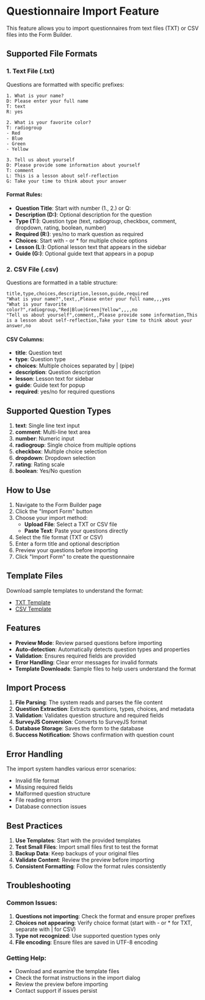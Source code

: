# Questionnaire Import Feature

This feature allows you to import questionnaires from text files (TXT) or CSV files into the Form Builder.

## Supported File Formats

### 1. Text File (.txt)
Questions are formatted with specific prefixes:

```
1. What is your name?
D: Please enter your full name
T: text
R: yes

2. What is your favorite color?
T: radiogroup
- Red
- Blue
- Green
- Yellow

3. Tell us about yourself
D: Please provide some information about yourself
T: comment
L: This is a lesson about self-reflection
G: Take your time to think about your answer
```

#### Format Rules:
- **Question Title**: Start with number (1., 2.) or Q:
- **Description (D:)**: Optional description for the question
- **Type (T:)**: Question type (text, radiogroup, checkbox, comment, dropdown, rating, boolean, number)
- **Required (R:)**: yes/no to mark question as required
- **Choices**: Start with - or * for multiple choice options
- **Lesson (L:)**: Optional lesson text that appears in the sidebar
- **Guide (G:)**: Optional guide text that appears in a popup

### 2. CSV File (.csv)
Questions are formatted in a table structure:

```csv
title,type,choices,description,lesson,guide,required
"What is your name?",text,,Please enter your full name,,,yes
"What is your favorite color?",radiogroup,"Red|Blue|Green|Yellow",,,,no
"Tell us about yourself",comment,,Please provide some information,This is a lesson about self-reflection,Take your time to think about your answer,no
```

#### CSV Columns:
- **title**: Question text
- **type**: Question type
- **choices**: Multiple choices separated by | (pipe)
- **description**: Question description
- **lesson**: Lesson text for sidebar
- **guide**: Guide text for popup
- **required**: yes/no for required questions

## Supported Question Types

1. **text**: Single line text input
2. **comment**: Multi-line text area
3. **number**: Numeric input
4. **radiogroup**: Single choice from multiple options
5. **checkbox**: Multiple choice selection
6. **dropdown**: Dropdown selection
7. **rating**: Rating scale
8. **boolean**: Yes/No question

## How to Use

1. Navigate to the Form Builder page
2. Click the "Import Form" button
3. Choose your import method:
   - **Upload File**: Select a TXT or CSV file
   - **Paste Text**: Paste your questions directly
4. Select the file format (TXT or CSV)
5. Enter a form title and optional description
6. Preview your questions before importing
7. Click "Import Form" to create the questionnaire

## Template Files

Download sample templates to understand the format:
- [TXT Template](/templates/questionnaire-template.txt)
- [CSV Template](/templates/questionnaire-template.csv)

## Features

- **Preview Mode**: Review parsed questions before importing
- **Auto-detection**: Automatically detects question types and properties
- **Validation**: Ensures required fields are provided
- **Error Handling**: Clear error messages for invalid formats
- **Template Downloads**: Sample files to help users understand the format

## Import Process

1. **File Parsing**: The system reads and parses the file content
2. **Question Extraction**: Extracts questions, types, choices, and metadata
3. **Validation**: Validates question structure and required fields
4. **SurveyJS Conversion**: Converts to SurveyJS format
5. **Database Storage**: Saves the form to the database
6. **Success Notification**: Shows confirmation with question count

## Error Handling

The import system handles various error scenarios:
- Invalid file format
- Missing required fields
- Malformed question structure
- File reading errors
- Database connection issues

## Best Practices

1. **Use Templates**: Start with the provided templates
2. **Test Small Files**: Import small files first to test the format
3. **Backup Data**: Keep backups of your original files
4. **Validate Content**: Review the preview before importing
5. **Consistent Formatting**: Follow the format rules consistently

## Troubleshooting

### Common Issues:

1. **Questions not importing**: Check the format and ensure proper prefixes
2. **Choices not appearing**: Verify choice format (start with - or * for TXT, separate with | for CSV)
3. **Type not recognized**: Use supported question types only
4. **File encoding**: Ensure files are saved in UTF-8 encoding

### Getting Help:

- Download and examine the template files
- Check the format instructions in the import dialog
- Review the preview before importing
- Contact support if issues persist 